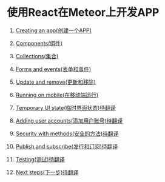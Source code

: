 # 使用React在Meteor上开发APP

1. [Creating an app(创建一个APP)](https://github.com/rockjins/Meteor-Tutorials/blob/master/React/01-creating-your-first-app.md)

2. [Components(组件)](https://github.com/rockjins/Meteor-Tutorials/blob/master/React/02-Defining-views-with-React-components.md)

3. [Collections(集合)](https://github.com/rockjins/Meteor-Tutorials/blob/master/React/03-Storing-tasks-in-a-collection.md)

4. [Forms and events(表单和事件)](https://github.com/rockjins/Meteor-Tutorials/blob/master/React/04-Forms-and-events.md)

5. [Update and remove(更新和移除)](https://github.com/rockjins/Meteor-Tutorials/blob/master/React/05-Update-and-remove.md)

6. [Running on mobile(在移动端运行)](https://github.com/rockjins/Meteor-Tutorials/blob/master/React/06-Running-on-mobile.md)

7. [Temporary UI state(临时界面状态)待翻译]()

8. [Adding user accounts(添加用户账号)待翻译]()

9. [Security with methods(安全的方法)待翻译]()

10. [Publish and subscribe(发行和订阅)待翻译]()

11. [Testing(测试)待翻译]()

12. [Next steps(下一步)待翻译]()
